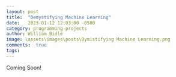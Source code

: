 ```yaml
---
layout: post
title:  "Demystifying Machine Learning"
date:   2023-01-12 12:03:00 -0500
category: programming-projects
author: William Bidle
image: \assets\images\posts\Dymistifying Machine Learning.png
comments:  true
tags: 
---
```

Coming Soon!